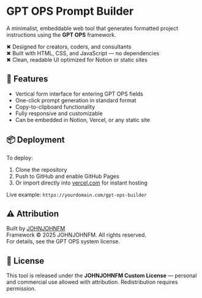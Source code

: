 # GPT OPS Prompt Builder

A minimalist, embeddable web tool that generates formatted project instructions using the **GPT OPS** framework.

✖ Designed for creators, coders, and consultants  
✖ Built with HTML, CSS, and JavaScript — no dependencies  
✖ Clean, readable UI optimized for Notion or static sites  

## 🔧 Features

- Vertical form interface for entering GPT OPS fields  
- One-click prompt generation in standard format  
- Copy-to-clipboard functionality  
- Fully responsive and customizable  
- Can be embedded in Notion, Vercel, or any static site

## 📦 Deployment

To deploy:

1. Clone the repository  
2. Push to GitHub and enable GitHub Pages  
3. Or import directly into [vercel.com](https://vercel.com) for instant hosting

Live example: `https://yourdomain.com/gpt-ops-builder`

## ⚠️ Attribution

Built by [JOHNJOHNFM](https://johnjohnfm.uk)  
Framework © 2025 JOHNJOHNFM. All rights reserved.  
For details, see the GPT OPS system license.

## 📎 License

This tool is released under the **JOHNJOHNFM Custom License** — personal and commercial use allowed with attribution. Redistribution requires permission.

